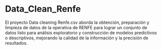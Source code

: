 # Data_Clean_Renfe
El proyecto Data cleaning Renfe.csv aborda la obtención, preparación y limpieza de datos de la operativa de RENFE para lograr un conjunto de datos listo para análisis exploratorio y construcción de modelos predictivos o descriptivos, mejorando la calidad de la información y la precisión de resultados.
